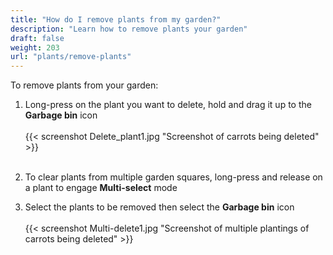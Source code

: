 ```yaml
---
title: "How do I remove plants from my garden?"
description: "Learn how to remove plants your garden"
draft: false
weight: 203
url: "plants/remove-plants"
---
```


To remove plants from your garden:

1. Long-press on the plant you want to delete, hold and drag it up to the **Garbage bin** icon<br /><br />
{{< screenshot Delete_plant1.jpg "Screenshot of carrots being deleted" >}}<br /><br />
2. To clear plants from multiple garden squares, long-press and release on a plant to engage **Multi-select** mode

3. Select the plants to be removed then select the **Garbage bin** icon<br /><br />
{{< screenshot Multi-delete1.jpg "Screenshot of multiple plantings of carrots being deleted" >}}
